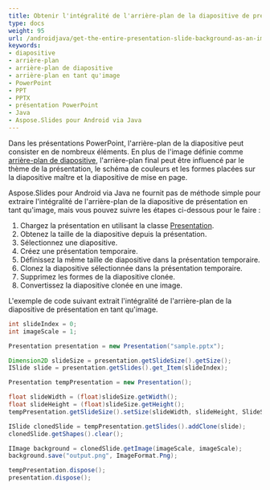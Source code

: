 ```yaml
---
title: Obtenir l'intégralité de l'arrière-plan de la diapositive de présentation en tant qu'image
type: docs
weight: 95
url: /androidjava/get-the-entire-presentation-slide-background-as-an-image/
keywords:
- diapositive
- arrière-plan
- arrière-plan de diapositive
- arrière-plan en tant qu'image
- PowerPoint
- PPT
- PPTX
- présentation PowerPoint
- Java
- Aspose.Slides pour Android via Java
---
```


Dans les présentations PowerPoint, l'arrière-plan de la diapositive peut consister en de nombreux éléments. En plus de l'image définie comme [arrière-plan de diapositive](/slides/androidjava/presentation-background/), l'arrière-plan final peut être influencé par le thème de la présentation, le schéma de couleurs et les formes placées sur la diapositive maître et la diapositive de mise en page.

Aspose.Slides pour Android via Java ne fournit pas de méthode simple pour extraire l'intégralité de l'arrière-plan de la diapositive de présentation en tant qu'image, mais vous pouvez suivre les étapes ci-dessous pour le faire :
1. Chargez la présentation en utilisant la classe [Presentation](https://reference.aspose.com/slides/androidjava/com.aspose.slides/presentation/).
1. Obtenez la taille de la diapositive depuis la présentation.
1. Sélectionnez une diapositive.
1. Créez une présentation temporaire.
1. Définissez la même taille de diapositive dans la présentation temporaire.
1. Clonez la diapositive sélectionnée dans la présentation temporaire.
1. Supprimez les formes de la diapositive clonée.
1. Convertissez la diapositive clonée en une image.

L'exemple de code suivant extrait l'intégralité de l'arrière-plan de la diapositive de présentation en tant qu'image.
```java
int slideIndex = 0;
int imageScale = 1;

Presentation presentation = new Presentation("sample.pptx");

Dimension2D slideSize = presentation.getSlideSize().getSize();
ISlide slide = presentation.getSlides().get_Item(slideIndex);

Presentation tempPresentation = new Presentation();

float slideWidth = (float)slideSize.getWidth();
float slideHeight = (float)slideSize.getHeight();
tempPresentation.getSlideSize().setSize(slideWidth, slideHeight, SlideSizeScaleType.DoNotScale);

ISlide clonedSlide = tempPresentation.getSlides().addClone(slide);
clonedSlide.getShapes().clear();

IImage background = clonedSlide.getImage(imageScale, imageScale);
background.save("output.png", ImageFormat.Png);

tempPresentation.dispose();
presentation.dispose();
```